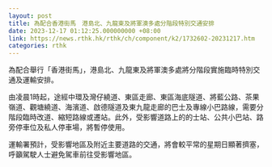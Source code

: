 ```yaml
---
layout: post
title: 為配合香港街馬　港島北、九龍東及將軍澳多處分階段特別交通安排
date: 2023-12-17 01:12:25.000000000 +08:00
link: https://news.rthk.hk/rthk/ch/component/k2/1732602-20231217.htm
categories: rthk
---
```


為配合舉行「香港街馬」，港島北、九龍東及將軍澳多處將分階段實施臨時特別交通及運輸安排。

由凌晨1時起，途經中環及灣仔繞道、東區走廊、東區海底隧道、將藍公路、茶果嶺道、觀塘繞道、海濱道、啟德隧道及東九龍走廊的巴士及專線小巴路線，需要分階段臨時改道、縮短路線或遷站。此外，受影響道路上的的士站、公共小巴站、路旁停車位及私人停車場，將暫停使用。

運輸署預計，受影響地區及附近主要道路的交通，將會較平常的星期日顯著擠塞，呼籲駕駛人士避免駕車前往受影響地區。
